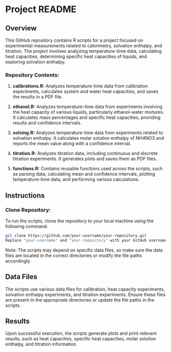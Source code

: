 # Project README

## Overview

This GitHub repository contains R scripts for a project focused on experimental measurements related to calorimetry, solvation enthalpy, and titration. The project involves analyzing temperature-time data, calculating heat capacities, determining specific heat capacities of liquids, and exploring solvation enthalpy.

### Repository Contents:

1. **calibrations.R:** Analyzes temperature-time data from calibration experiments, calculates system and water heat capacities, and saves the results in a PDF file.

2. **ethanol.R:** Analyzes temperature-time data from experiments involving the heat capacity of various liquids, particularly ethanol-water mixtures. It calculates mass percentages and specific heat capacities, providing results and confidence intervals.

3. **solving.R:** Analyzes temperature-time data from experiments related to solvation enthalpy. It calculates molar solution enthalpy of NH4NO3 and reports the mean value along with a confidence interval.

4. **titration.R:** Analyzes titration data, including continuous and discrete titration experiments. It generates plots and saves them as PDF files.

5. **functions.R:** Contains reusable functions used across the scripts, such as parsing data, calculating mean and confidence intervals, plotting temperature-time data, and performing various calculations.

## Instructions

### Clone Repository:

To run the scripts, clone the repository to your local machine using the following command:

```bash
git clone https://github.com/your-username/your-repository.git
Replace "your-username" and "your-repository" with your GitHub username and the name of the repository, respectively.
```

Note: The scripts may depend on specific data files, so make sure the data files are located in the correct directories or modify the file paths accordingly.

## Data Files
The scripts use various data files for calibration, heat capacity experiments, solvation enthalpy experiments, and titration experiments. Ensure these files are present in the appropriate directories or update the file paths in the scripts.

## Results
Upon successful execution, the scripts generate plots and print relevant results, such as heat capacities, specific heat capacities, molar solution enthalpy, and titration information.
